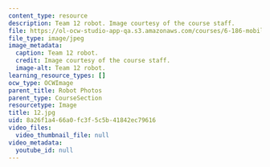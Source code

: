 ```yaml
---
content_type: resource
description: Team 12 robot. Image courtesy of the course staff.
file: https://ol-ocw-studio-app-qa.s3.amazonaws.com/courses/6-186-mobile-autonomous-systems-laboratory-january-iap-2005/8a26f1a466a0fc3f5c5b41842ec79616_12.jpg
file_type: image/jpeg
image_metadata:
  caption: Team 12 robot.
  credit: Image courtesy of the course staff.
  image-alt: Team 12 robot.
learning_resource_types: []
ocw_type: OCWImage
parent_title: Robot Photos
parent_type: CourseSection
resourcetype: Image
title: 12.jpg
uid: 8a26f1a4-66a0-fc3f-5c5b-41842ec79616
video_files:
  video_thumbnail_file: null
video_metadata:
  youtube_id: null
---
```

